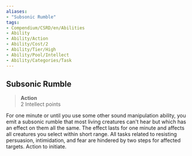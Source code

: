 ```yaml
---
aliases:
- "Subsonic Rumble"
tags:
- Compendium/CSRD/en/Abilities
- Ability
- Ability/Action
- Ability/Cost/2
- Ability/Tier/High
- Ability/Pool/Intellect
- Ability/Categories/Task
---
```


  
## Subsonic Rumble  
>**Action**  
>2 Intellect points
  
For one minute or until you use some other sound manipulation ability, you emit a subsonic rumble that most living creatures can't hear but which has an effect on them all the same. The effect lasts for one minute and affects all creatures you select within short range. All tasks related to resisting persuasion, intimidation, and fear are hindered by two steps for affected targets. Action to initiate.